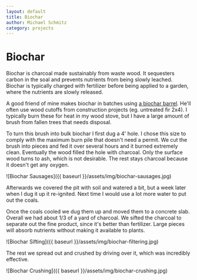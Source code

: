 ```yaml
---
layout: default
title: Biochar
author: Michael Schmitz
category: projects
---
```


# Biochar

Biochar is charcoal made sustainably from waste wood.  It sequesters carbon in
the soal and prevents nutrients from being slowly leached.  Biochar is
typically charged with fertilizer before being applied to a garden, where the
nutrients are slowly released.

A good friend of mine makes biochar in batches using [a biochar
barrel](http://www.holon.se/folke/carbon/simplechar/simplechar.shtml).  He'll
often use wood cutoffs from construction projects (eg. untreated fir 2x4).  I
typically burn these for heat in my wood stove, but I have a large amount of
brush from fallen trees that needs disposal.

To turn this brush into bulk biochar I first dug a 4' hole.  I chose this size
to comply with the maximum burn pile that doesn't need a permit.  We cut the
brush into pieces and fed it over several hours and it burned extremely clean.
Eventually the wood filled the hole with charcoal.  Only the surface wood
turns to ash, which is not desirable.  The rest stays charcoal because it
doesn't get any oxygen.

![Biochar Sausages]({{ baseurl }}/assets/img/biochar-sausages.jpg)

Afterwards we covered the pit with soil and watered a bit, but a week later
when I dug it up it re-ignited.  Next time I would use a lot more water to
put out the coals.

Once the coals cooled we dug them up and moved them to a concrete slab.
Overall we had about 1/3 of a yard of charcoal.  We sifted the charcoal to
separate out the fine product, since it's better than fertilizer.  Large pieces
will absorb nutrients without making it available to plants.

![Biochar Sifting]({{ baseurl }}/assets/img/biochar-filtering.jpg)

The rest we spread out and crushed by driving over it, which was incredibly
effective.

![Biochar Crushing]({{ baseurl }}/assets/img/biochar-crushing.jpg)
